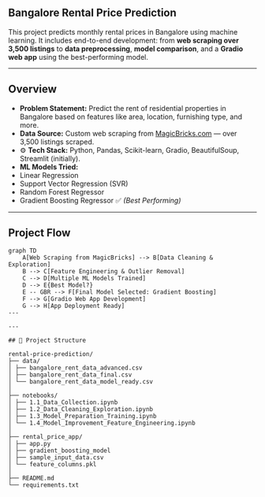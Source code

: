 ## Bangalore Rental Price Prediction

This project predicts monthly rental prices in Bangalore using machine learning. It includes end-to-end development: from **web scraping over 3,500 listings** to **data preprocessing**, **model comparison**, and a **Gradio web app** using the best-performing model.

---

## Overview

-  **Problem Statement:** Predict the rent of residential properties in Bangalore based on features like area, location, furnishing type, and more.
-  **Data Source:** Custom web scraping from [MagicBricks.com](https://www.magicbricks.com/) — over 3,500 listings scraped.
- ⚙ **Tech Stack:** Python, Pandas, Scikit-learn, Gradio, BeautifulSoup, Streamlit (initially).
-  **ML Models Tried:**
  - Linear Regression
  - Support Vector Regression (SVR)
  - Random Forest Regressor
  - Gradient Boosting Regressor ✅ *(Best Performing)*

---

## Project Flow

```mermaid
graph TD
    A[Web Scraping from MagicBricks] --> B[Data Cleaning & Exploration]
    B --> C[Feature Engineering & Outlier Removal]
    C --> D[Multiple ML Models Trained]
    D --> E{Best Model?}
    E -- GBR --> F[Final Model Selected: Gradient Boosting]
    F --> G[Gradio Web App Development]
    G --> H[App Deployment Ready]
---

---

## 📁 Project Structure

rental-price-prediction/
├── data/
│ ├── bangalore_rent_data_advanced.csv
│ ├── bangalore_rent_data_final.csv
│ └── bangalore_rent_data_model_ready.csv
│
├── notebooks/
│ ├── 1.1_Data_Collection.ipynb
│ ├── 1.2_Data_Cleaning_Exploration.ipynb
│ ├── 1.3_Model_Preparation_Training.ipynb
│ └── 1.4_Model_Improvement_Feature_Engineering.ipynb
│
├── rental_price_app/
│ ├── app.py
│ ├── gradient_boosting_model
│ ├── sample_input_data.csv
│ └── feature_columns.pkl
│
├── README.md
└── requirements.txt


